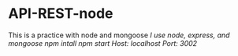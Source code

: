 # API-REST-node
This is a practice with node and mongoose
*I use node, express, and mongoose*
*npm intall*
*npm start*
*Host: localhost*
*Port: 3002*
